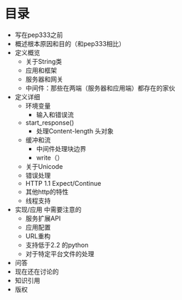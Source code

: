目录
===
- 写在pep333之前
- 概述根本原因和目的（和pep333相比）
- 定义概览
    - 关于String类
    - 应用和框架
    - 服务器和网关
    - 中间件：那些在两端（服务器和应用端）都存在的家伙
- 定义详细
    - 环境变量
        - 输入和错误流
    - start_response()
        - 处理Content-length 头对象
    - 缓冲和流
        - 中间件处理块边界
        - write（）
    - 关于Unicode
    - 错误处理
    - HTTP 1.1 Expect/Continue
    - 其他http的特性
    - 线程支持
- 实现/应用 中需要注意的
    - 服务扩展API
    - 应用配置
    - URL重构
    - 支持低于2.2 的python
    - 对于特定平台文件的处理
- 问答
- 现在还在讨论的
- 知识引用
- 版权